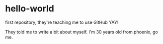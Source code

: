 # hello-world
first repository, they're teaching me to use GitHub YAY!

They told me to write a bit about myself. I'm 30 years old from phoenix, go me.
